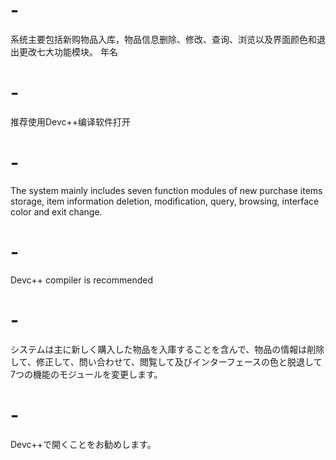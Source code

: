 # -
系统主要包括新购物品入库，物品信息删除、修改、查询、浏览以及界面颜色和退出更改七大功能模块。
年名
# -
推荐使用Devc++编译软件打开
# -
The system mainly includes seven function modules of new purchase items storage, item information deletion, modification, query, browsing, interface color and exit change.
# -
Devc++ compiler is recommended
# -
システムは主に新しく購入した物品を入庫することを含んで、物品の情報は削除して、修正して、問い合わせて、閲覧して及びインターフェースの色と脱退して7つの機能のモジュールを変更します。
# -
Devc++で開くことをお勧めします。
